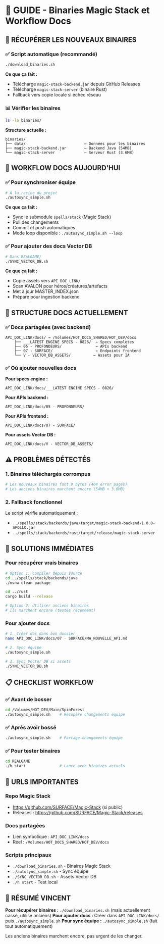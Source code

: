 # 🔧 GUIDE - Binaries Magic Stack et Workflow Docs

## 🎯 RÉCUPÉRER LES NOUVEAUX BINAIRES

### ✅ Script automatique (recommandé)
```bash
./download_binaries.sh
```

**Ce que ça fait :**
- Télécharge `magic-stack-backend.jar` depuis GitHub Releases  
- Télécharge `magic-stack-server` (binaire Rust)
- Fallback vers copie locale si échec réseau

### 📊 Vérifier les binaires
```bash
ls -la binaries/
```

**Structure actuelle :**
```
binaries/
├── data/                          ← Données pour les binaires
├── magic-stack-backend.jar        ← Backend Java (54MB)
└── magic-stack-server             ← Serveur Rust (3.6MB)
```

## 🔄 WORKFLOW DOCS AUJOURD'HUI

### ✅ Pour synchroniser équipe
```bash
# À la racine du projet
./autosync_simple.sh
```

**Ce que ça fait :**
- Sync le submodule `spells/stack` (Magic Stack)
- Pull des changements
- Commit et push automatiques
- Mode loop disponible : `./autosync_simple.sh --loop`

### ✅ Pour ajouter des docs Vector DB
```bash
# Dans REALGAME/
./SYNC_VECTOR_DB.sh
```

**Ce que ça fait :**
- Copie assets vers `API_DOC_LINK/`
- Scan AVALON pour héros/créatures/artefacts
- Met à jour MASTER_INDEX.json
- Prépare pour ingestion backend

## 📁 STRUCTURE DOCS ACTUELLEMENT

### ✅ Docs partagées (avec backend)
```
API_DOC_LINK/docs/ → /Volumes/HOT_DOCS_SHARED/HOT_DEV/docs
    ├── ___LATEST ENGINE SPECS - 0826/  ← Specs complètes
    ├── 05 - PROFONDEURS/               ← APIs backend
    ├── 07 - SURFACE/                   ← Endpoints frontend  
    └── V - VECTOR_DB_ASSETS/          ← Assets pour IA
```

### ✅ Où ajouter nouvelles docs

**Pour specs engine :**
```
API_DOC_LINK/docs/___LATEST ENGINE SPECS - 0826/
```

**Pour APIs backend :**
```  
API_DOC_LINK/docs/05 - PROFONDEURS/
```

**Pour APIs frontend :**
```
API_DOC_LINK/docs/07 - SURFACE/
```

**Pour assets Vector DB :**
```
API_DOC_LINK/docs/V - VECTOR_DB_ASSETS/
```

## ⚠️ PROBLÈMES DÉTECTÉS

### 1. Binaires téléchargés corrompus
```bash
# Les nouveaux binaires font 9 bytes (404 error pages)
# Les anciens binaires marchent encore (54MB + 3.6MB)
```

### 2. Fallback fonctionnel
Le script vérifie automatiquement :
- `../spells/stack/backends/java/target/magic-stack-backend-1.0.0-APOLLO.jar`
- `../spells/stack/backends/rust/target/release/magic-stack-server`

## 🚀 SOLUTIONS IMMÉDIATES

### Pour récupérer vrais binaires
```bash
# Option 1: Compiler depuis source
cd ../spells/stack/backends/java
./mvnw clean package

cd ../rust  
cargo build --release

# Option 2: Utiliser anciens binaires
# Ils marchent encore (testés récemment)
```

### Pour ajouter docs
```bash  
# 1. Créer doc dans bon dossier
nano API_DOC_LINK/docs/07 - SURFACE/MA_NOUVELLE_API.md

# 2. Sync équipe
./autosync_simple.sh

# 3. Sync Vector DB si assets
./SYNC_VECTOR_DB.sh
```

## 📋 CHECKLIST WORKFLOW

### ✅ Avant de bosser
```bash
cd /Volumes/HOT_DEV/Main/SpinForest
./autosync_simple.sh    # Récupère changements équipe
```

### ✅ Après avoir bossé  
```bash
./autosync_simple.sh    # Partage changements équipe
```

### ✅ Pour tester binaires
```bash
cd REALGAME
./h start               # Lance avec binaires actuels
```

## 🔧 URLS IMPORTANTES

### Repo Magic Stack
- https://github.com/SURFACE/Magic-Stack (si public)
- Releases : https://github.com/SURFACE/Magic-Stack/releases

### Docs partagées  
- Lien symbolique : `API_DOC_LINK/docs`
- Réel : `/Volumes/HOT_DOCS_SHARED/HOT_DEV/docs`

### Scripts principaux
- `./download_binaries.sh` - Binaires Magic Stack
- `./autosync_simple.sh` - Sync équipe  
- `./SYNC_VECTOR_DB.sh` - Assets Vector DB
- `./h start` - Test local

## 🎯 RÉSUMÉ VINCENT

**Pour récupérer binaires :** `./download_binaries.sh` (mais actuellement cassé, utilise anciens)
**Pour ajouter docs :** Créer dans `API_DOC_LINK/docs/` puis `./autosync_simple.sh`
**Pour sync équipe :** `./autosync_simple.sh` (fait tout automatiquement)

Les anciens binaires marchent encore, pas urgent de les changer.
